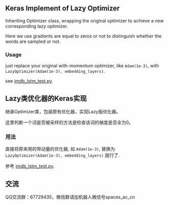 ## Keras Implement of Lazy Optimizer

Inheriting Optimizer class, wrapping the original optimizer to achieve a new corresponding lazy optimizer.

Here we use gradients are equal to zeros or not to distinguish whether the words are sampled or not.

### Usage 
just replace your original with-momentum optimizer, like `Adam(1e-3)`, with `LazyOptimizer(Adam(1e-3), embedding_layers)`.

see <a href="https://github.com/bojone/keras_lazyoptimizer/blob/master/imdb_lstm_test.py">imdb_lstm_test.py</a>.

## Lazy类优化器的Keras实现

继承Optimizer类，包装原有优化器，实现Lazy版优化器。

这里判断一个词是否被采样的方法是检查该词的梯度是否全为0。

### 用法
直接将原来用的带动量的优化器, 如 `Adam(1e-3)`, 替换为 `LazyOptimizer(Adam(1e-3), embedding_layers)` 就行了.

参考 <a href="https://github.com/bojone/keras_lazyoptimizer/blob/master/imdb_lstm_test.py">imdb_lstm_test.py</a>.

## 交流
QQ交流群：67729435，微信群请加机器人微信号spaces_ac_cn
